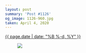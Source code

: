 ```yaml
---
layout: post
summary: 'Post #1126'
og_image: 1126-960.jpg
taken: April 4, 2020
---
```


<div class="post">
 <time>
  <a href="/1126">
   {{ page.date | date: "%B %-d, %Y" }}
  </a>
 </time>
 <a href="/1126">
  <figure data-taken="4/4/2020">
   <img sizes="(min-width: 700px) 50vw, calc(100vw - 2rem)" src="{{ site.assets_url }}/1126-480.jpg" srcset="{{ site.assets_url }}/1126-240.jpg 240w, {{ site.assets_url }}/1126-480.jpg 480w, {{ site.assets_url }}/1126-720.jpg 720w, {{ site.assets_url }}/1126-960.jpg 960w"/>
  </figure>
 </a>
</div>
